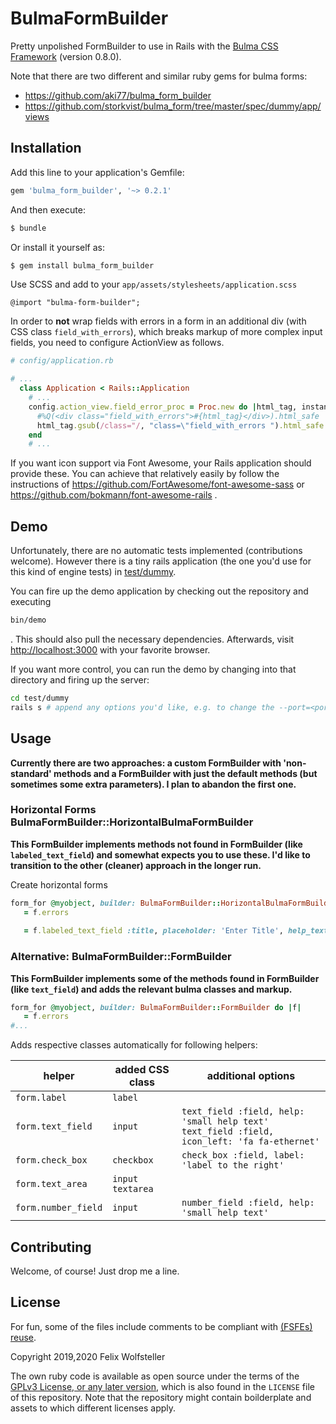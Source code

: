 # BulmaFormBuilder

Pretty unpolished FormBuilder to use in Rails with the [Bulma CSS Framework](https://bulma.io) (version 0.8.0).

Note that there are two different and similar ruby gems for bulma forms:

  * https://github.com/aki77/bulma_form_builder
  * https://github.com/storkvist/bulma_form/tree/master/spec/dummy/app/views

## Installation

Add this line to your application's Gemfile:

```ruby
gem 'bulma_form_builder', '~> 0.2.1'
```

And then execute:
```bash
$ bundle
```

Or install it yourself as:
```bash
$ gem install bulma_form_builder
```

Use SCSS and add to your `app/assets/stylesheets/application.scss`
```
@import "bulma-form-builder";
```

In order to **not** wrap fields with errors in a form in an additional div (with CSS class `field_with_errors`), which breaks markup of more complex input fields, you need to configure ActionView as follows.

```ruby
# config/application.rb

# ...
  class Application < Rails::Application
    # ...
    config.action_view.field_error_proc = Proc.new do |html_tag, instance|
      #%Q(<div class="field_with_errors">#{html_tag}</div>).html_safe
      html_tag.gsub(/class="/, "class=\"field_with_errors ").html_safe
    end 
    # ...
```

If you want icon support via Font Awesome, your Rails application should provide these.
You can achieve that relatively easily by follow the instructions of https://github.com/FortAwesome/font-awesome-sass or https://github.com/bokmann/font-awesome-rails .

## Demo

Unfortunately, there are no automatic tests implemented (contributions welcome).
However there is a tiny rails application (the one you'd use for this kind of engine tests) in [test/dummy](test/dummy).

You can fire up the demo application by checking out the repository and executing

```bash
bin/demo
```
. This should also pull the necessary dependencies. Afterwards, visit [http://localhost:3000](http://localhost:3000) with your favorite browser.


If you want more control, you can run the demo by changing into that directory and firing up the server:

```bash
cd test/dummy
rails s # append any options you'd like, e.g. to change the --port=<portnumber>
```

## Usage

**Currently there are two approaches: a custom FormBuilder with 'non-standard' methods and a FormBuilder with just the default methods (but sometimes some extra parameters).  I plan to abandon the first one.**

### Horizontal Forms BulmaFormBuilder::HorizontalBulmaFormBuilder

**This FormBuilder implements methods not found in FormBuilder (like `labeled_text_field`) and somewhat expects you to use these.  I'd like to transition to the other (cleaner) approach in the longer run.**

Create horizontal forms
```ruby
form_for @myobject, builder: BulmaFormBuilder::HorizontalBulmaFormBuilder do |f|
   = f.errors
 
   = f.labeled_text_field :title, placeholder: 'Enter Title', help_text: 'Remember to have a snappy title', icon: 'fa-star'

```

### Alternative: BulmaFormBuilder::FormBuilder

**This FormBuilder implements some of the methods found in FormBuilder (like `text_field`) and adds the relevant bulma classes and markup.**

```ruby
form_for @myobject, builder: BulmaFormBuilder::FormBuilder do |f|
   = f.errors
#...
```

Adds respective classes automatically for following helpers:

| helper | added CSS class | additional options|
|--|--|--|
| `form.label`      | `label` | |
| `form.text_field` | `input` | `text_field :field, help: 'small help text'` <br/> `text_field :field, icon_left: 'fa fa-ethernet'`|
| `form.check_box` | `checkbox` | `check_box :field, label: 'label to the right'` |
| `form.text_area` | `input textarea` | |
| `form.number_field` | `input` | `number_field :field, help: 'small help text'`|
 

## Contributing
Welcome, of course! Just drop me a line.

## License
For fun, some of the files include comments to be compliant with [(FSFEs) reuse](https://reuse.software/).

Copyright 2019,2020 Felix Wolfsteller

The own ruby code is available as open source under the terms of the [GPLv3 License, or any later version](https://opensource.org/licenses/GPL-3.0), which is also found in the `LICENSE` file of this repository.
Note that the repository might contain boilderplate and assets to which different licenses apply.
